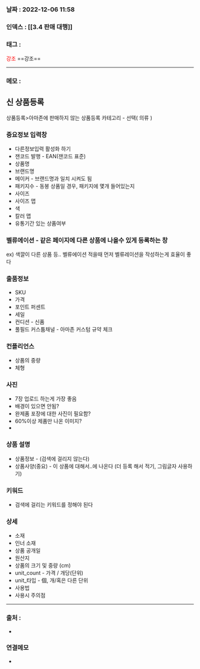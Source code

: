 ### 날짜 :  2022-12-06 11:58

### 인덱스 : [[3.4 판매 대행]]

### 태그 :

<span style="color: red">강조</span> ==강조==

----

### 메모 :

## 신 상품등록

상품등록>아마존에 판매하지 않는 상품등록
카테고리 - 선택( 의류 )

### 중요정보 입력창
-  다른정보입력 활성화 하기
-  잰코드 발행 - EAN(잰코드 표준)
- 상품명
- 브랜드명
- 메이커 - 브랜드명과 일치 시켜도 됨
- 패키지수 - 동봉 상품일 경우, 패키지에 몇개 들어있는지
- 사이즈
- 사이즈 맵
- 색
- 칼러 맵
- 유통기간 있는 상품여부

### 벨류에이션 - 같은 페이지에 다른 상품에 나올수 있게 등록하는 창
ex) 색깔이 다른 상품 등..
벨류에이션 적을때 먼저 벨류레이션을 작성하는게 효율이 좋다

### 출품정보
- SKU
- 가격
- 포인트 퍼센트
- 세일
- 컨디션 - 신품
- 풀필드 커스튬채널 - 아마존 커스텀 규약 체크

### 컨플리언스
- 상품의 중량
- 체형

### 사진
- 7장 업로드 하는게 가장 좋음 
- 배경이 있으면 안됨?
- 완제품 포장에 대한 사진이 필요함?
- 60%이상 제품만 나온 이미지?
- 

### 상품 설명
- 상품정보 - (검색에 걸리지 않는다)
- 상품사양(중요) - 이 상품에 대해서..에 나온다 (더 등록 해서 적기, 그림글자 사용하기)

### 키워드
- 검색에 걸리는 키워드를 정해야 된다


### 상세
- 소재
- 인너 소재
- 상품 공개일 
- 원산지
- 상품의 크기 및 중량 (cm)
- unit_count - 가격 / 개당(단위)
- unit_타입 - 個, 개/혹은 다른 단위
- 사용법
- 사용시 주의점



----
### 출처 :
-


### 연결메모
-









